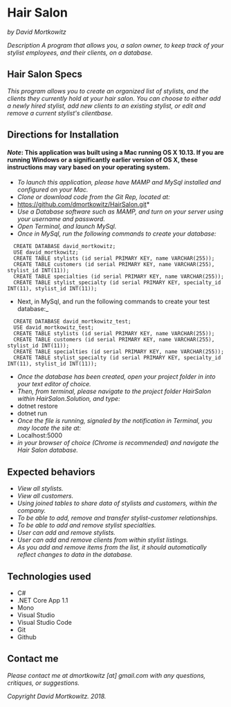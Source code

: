 # Hair Salon
_by David Mortkowitz_

*Description*
_A program that allows you, a salon owner, to keep track of your stylist employees, and their clients, on a database._

## Hair Salon Specs
_This program allows you to create an organized list of stylists, and the clients they currently hold at your hair salon. You can choose to either add a newly hired stylist, add new clients to an existing stylist, or edit and remove a current stylist's clientbase._

## Directions for Installation
#### *Note*: This application was built using a Mac running OS X 10.13. If you are running Windows or a significantly earlier version of OS X, these instructions may vary based on your operating system.

* _To launch this application, please have MAMP and MySql installed and configured on your Mac._
* _Clone or download code from the Git Rep, located at:_
* https://github.com/dmortkowitz/HairSalon.git* 
* _Use a Database software such as MAMP, and turn on your server using your username and password._ 
* _Open Terminal, and launch MySql._
* _Once in MySql, run the following commands to create your database:_
```
  CREATE DATABASE david_mortkowitz;
  USE david_mortkowitz;
  CREATE TABLE stylists (id serial PRIMARY KEY, name VARCHAR(255));
  CREATE TABLE customers (id serial PRIMARY KEY, name VARCHAR(255), stylist_id INT(11));
  CREATE TABLE specialties (id serial PRIMARY KEY, name VARCHAR(255));
  CREATE TABLE stylist_specialty (id serial PRIMARY KEY, specialty_id INT(11), stylist_id INT(11));
```
* Next, in MySql, and run the following commands to create your test database:_
```
  CREATE DATABASE david_mortkowitz_test;
  USE david_mortkowitz_test;
  CREATE TABLE stylists (id serial PRIMARY KEY, name VARCHAR(255));
  CREATE TABLE customers (id serial PRIMARY KEY, name VARCHAR(255), stylist_id INT(11));
  CREATE TABLE specialties (id serial PRIMARY KEY, name VARCHAR(255));
  CREATE TABLE stylist_specialty (id serial PRIMARY KEY, specialty_id INT(11), stylist_id INT(11));
```
* _Once the database has been created, open your project folder in into your text editor of choice._
* _Then, from terminal, please navigate to the project folder HairSalon within HairSalon.Solution, and type:_
* dotnet restore
* dotnet run
* _Once the file is running, signaled by the notification in Terminal, you may locate the site at:_
* Localhost:5000 
* _in your browser of choice (Chrome is recommended) and navigate the Hair Salon database._


## Expected behaviors
* _View all stylists._
* _View all customers._
* _Using joined tables to share data of stylists and customers, within the company._
* _To be able to add, remove and transfer stylist-customer relationships._
* _To be able to add and remove stylist specialties._
* _User can add and remove stylists._
* _User can add and remove clients from within stylist listings._
* _As you add and remove items from the list, it should automatically reflect changes to data in the database._

## Technologies used
* C# 
* .NET Core App 1.1
* Mono
* Visual Studio
* Visual Studio Code
* Git
* Github

## Contact me

_Please contact me at dmortkowitz [at] gmail.com with any questions, critiques, or suggestions._

*Copyright* _David Mortkowitz. 2018._